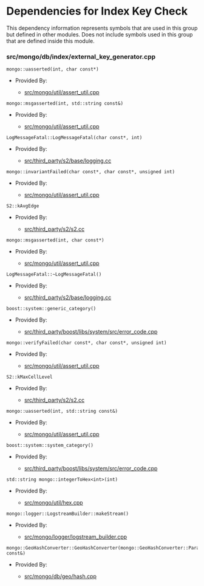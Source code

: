 
# Dependencies for Index Key Check
This dependency information represents symbols that are used in this group but defined in other modules.  Does not include symbols used in this group that are defined inside this module.

### src/mongo/db/index/external\_key\_generator.cpp

<div></div>

    mongo::uasserted(int, char const*)

- Provided By:

    - [src/mongo/util/assert\_util.cpp](../../../../utilities/utilities)

<div></div>

    mongo::msgasserted(int, std::string const&)

- Provided By:

    - [src/mongo/util/assert\_util.cpp](../../../../utilities/utilities)

<div></div>

    LogMessageFatal::LogMessageFatal(char const*, int)

- Provided By:

    - [src/third\_party/s2/base/logging.cc](../../../../third\_party/s2)

<div></div>

    mongo::invariantFailed(char const*, char const*, unsigned int)

- Provided By:

    - [src/mongo/util/assert\_util.cpp](../../../../utilities/utilities)

<div></div>

    S2::kAvgEdge

- Provided By:

    - [src/third\_party/s2/s2.cc](../../../../third\_party/s2)

<div></div>

    mongo::msgasserted(int, char const*)

- Provided By:

    - [src/mongo/util/assert\_util.cpp](../../../../utilities/utilities)

<div></div>

    LogMessageFatal::~LogMessageFatal()

- Provided By:

    - [src/third\_party/s2/base/logging.cc](../../../../third\_party/s2)

<div></div>

    boost::system::generic_category()

- Provided By:

    - [src/third\_party/boost/libs/system/src/error\_code.cpp](../../../../third\_party/boost\_system)

<div></div>

    mongo::verifyFailed(char const*, char const*, unsigned int)

- Provided By:

    - [src/mongo/util/assert\_util.cpp](../../../../utilities/utilities)

<div></div>

    S2::kMaxCellLevel

- Provided By:

    - [src/third\_party/s2/s2.cc](../../../../third\_party/s2)

<div></div>

    mongo::uasserted(int, std::string const&)

- Provided By:

    - [src/mongo/util/assert\_util.cpp](../../../../utilities/utilities)

<div></div>

    boost::system::system_category()

- Provided By:

    - [src/third\_party/boost/libs/system/src/error\_code.cpp](../../../../third\_party/boost\_system)

<div></div>

    std::string mongo::integerToHex<int>(int)

- Provided By:

    - [src/mongo/util/hex.cpp](../../../../utilities/utilities)

<div></div>

    mongo::logger::LogstreamBuilder::makeStream()

- Provided By:

    - [src/mongo/logger/logstream\_builder.cpp](../../../../process\_management/logging\_system)

<div></div>

    mongo::GeoHashConverter::GeoHashConverter(mongo::GeoHashConverter::Parameters const&)

- Provided By:

    - [src/mongo/db/geo/hash.cpp](../../../../core\_query\_system/geo\_queries)
